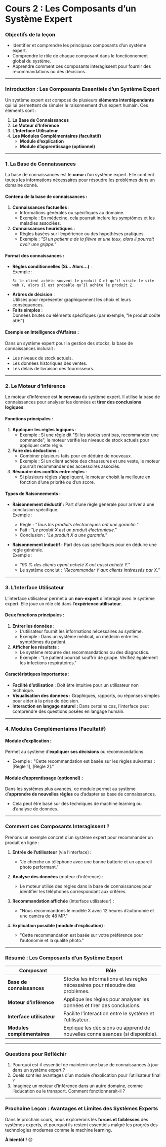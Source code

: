 # **Cours 2 : Les Composants d’un Système Expert**

### **Objectifs de la leçon**
- Identifier et comprendre les principaux composants d’un système expert.  
- Comprendre le rôle de chaque composant dans le fonctionnement global du système.  
- Apprendre comment ces composants interagissent pour fournir des recommandations ou des décisions.

---

### **Introduction : Les Composants Essentiels d’un Système Expert**

Un système expert est composé de plusieurs **éléments interdépendants** qui lui permettent de simuler le raisonnement d’un expert humain. Ces éléments sont :

1. **La Base de Connaissances**  
2. **Le Moteur d’Inférence**  
3. **L’Interface Utilisateur**  
4. **Les Modules Complémentaires (facultatif)**  
   - **Module d’explication**  
   - **Module d’apprentissage (optionnel)**  

---

### **1. La Base de Connaissances**

La base de connaissances est le **cœur** d’un système expert. Elle contient toutes les informations nécessaires pour résoudre les problèmes dans un domaine donné.

#### **Contenu de la base de connaissances :**
1. **Connaissances factuelles** :
   - Informations générales ou spécifiques au domaine.
   - Exemple : En médecine, cela pourrait inclure les symptômes et les maladies associées.
2. **Connaissances heuristiques** :
   - Règles basées sur l’expérience ou des hypothèses pratiques.
   - Exemple : *"Si un patient a de la fièvre et une toux, alors il pourrait avoir une grippe."*

#### **Format des connaissances :**
- **Règles conditionnelles (Si… Alors…)** :  
  Exemple :  
  ```plaintext
  Si le client achète souvent le produit X et qu'il visite le site web Y, alors il est probable qu’il achète le produit Z.
  ```
- **Arbres de décision** :  
  Utilisés pour représenter graphiquement les choix et leurs conséquences.
- **Faits simples** :  
  Données brutes ou éléments spécifiques (par exemple, "le produit coûte 50€").

#### **Exemple en Intelligence d’Affaires :**
Dans un système expert pour la gestion des stocks, la base de connaissances inclurait :
- Les niveaux de stock actuels.  
- Les données historiques des ventes.  
- Les délais de livraison des fournisseurs.  

---

### **2. Le Moteur d’Inférence**

Le moteur d’inférence est **le cerveau** du système expert. Il utilise la base de connaissances pour analyser les données et **tirer des conclusions logiques**.

#### **Fonctions principales :**
1. **Appliquer les règles logiques** :  
   - Exemple : Si une règle dit "Si les stocks sont bas, recommander une commande", le moteur vérifie les niveaux de stock actuels pour appliquer cette règle.
2. **Faire des déductions** :  
   - Combiner plusieurs faits pour en déduire de nouveaux.
   - Exemple : Si un client achète des chaussures et une veste, le moteur pourrait recommander des accessoires associés.
3. **Résoudre des conflits entre règles** :  
   - Si plusieurs règles s’appliquent, le moteur choisit la meilleure en fonction d’une priorité ou d’un score.

#### **Types de Raisonnements :**
- **Raisonnement déductif :** Part d’une règle générale pour arriver à une conclusion spécifique.  
  Exemple :  
  - Règle : *"Tous les produits électroniques ont une garantie."*  
  - Fait : *"Le produit X est un produit électronique."*  
  - Conclusion : *"Le produit X a une garantie."*

- **Raisonnement inductif :** Part des cas spécifiques pour en déduire une règle générale.  
  Exemple :  
  - *"90 % des clients ayant acheté X ont aussi acheté Y."*  
  - Le système conclut : *"Recommander Y aux clients intéressés par X."*

---

### **3. L’Interface Utilisateur**

L’interface utilisateur permet à un **non-expert** d’interagir avec le système expert. Elle joue un rôle clé dans l’**expérience utilisateur**.

#### **Deux fonctions principales :**
1. **Entrer les données** :
   - L’utilisateur fournit les informations nécessaires au système.
   - Exemple : Dans un système médical, un médecin entre les symptômes du patient.
2. **Afficher les résultats** :
   - Le système retourne des recommandations ou des diagnostics.
   - Exemple : "Le patient pourrait souffrir de grippe. Vérifiez également les infections respiratoires."

#### **Caractéristiques importantes :**
- **Facilité d’utilisation :** Doit être intuitive pour un utilisateur non technique.  
- **Visualisation des données :** Graphiques, rapports, ou réponses simples pour aider à la prise de décision.  
- **Interaction en langage naturel :** Dans certains cas, l’interface peut comprendre des questions posées en langage humain.

---

### **4. Modules Complémentaires (Facultatif)**

#### **Module d’explication :**  
Permet au système d’**expliquer ses décisions** ou recommandations.  
- Exemple : "Cette recommandation est basée sur les règles suivantes : [Règle 1], [Règle 2]."

#### **Module d’apprentissage (optionnel) :**  
Dans les systèmes plus avancés, ce module permet au système d’**apprendre de nouvelles règles** ou d’adapter sa base de connaissances.  
- Cela peut être basé sur des techniques de machine learning ou d’analyse de données.

---

### **Comment ces Composants Interagissent ?**

Prenons un exemple concret d’un système expert pour recommander un produit en ligne :  

1. **Entrée de l’utilisateur** (via l’interface) :  
   - "Je cherche un téléphone avec une bonne batterie et un appareil photo performant."

2. **Analyse des données** (moteur d’inférence) :  
   - Le moteur utilise des règles dans la base de connaissances pour identifier les téléphones correspondant aux critères.

3. **Recommandation affichée** (interface utilisateur) :  
   - "Nous recommandons le modèle X avec 12 heures d’autonomie et une caméra de 48 MP."

4. **Explication possible (module d’explication)** :  
   - "Cette recommandation est basée sur votre préférence pour l’autonomie et la qualité photo."

---

### **Résumé : Les Composants d’un Système Expert**

| **Composant**           | **Rôle**                                                                                |
|--------------------------|----------------------------------------------------------------------------------------|
| **Base de connaissances** | Stocke les informations et les règles nécessaires pour résoudre des problèmes.         |
| **Moteur d’inférence**    | Applique les règles pour analyser les données et tirer des conclusions.                |
| **Interface utilisateur**| Facilite l’interaction entre le système et l’utilisateur.                              |
| **Modules complémentaires** | Explique les décisions ou apprend de nouvelles connaissances (si disponible).        |

---

### **Questions pour Réfléchir**
1. Pourquoi est-il essentiel de maintenir une base de connaissances à jour dans un système expert ?  
2. Quels sont les avantages d’un module d’explication pour l’utilisateur final ?  
3. Imaginez un moteur d’inférence dans un autre domaine, comme l’éducation ou le transport. Comment fonctionnerait-il ?

---

### **Prochaine Leçon : Avantages et Limites des Systèmes Experts**

Dans le prochain cours, nous explorerons les **forces et faiblesses** des systèmes experts, et pourquoi ils restent essentiels malgré les progrès des technologies modernes comme le machine learning.

**À bientôt !** 😊
